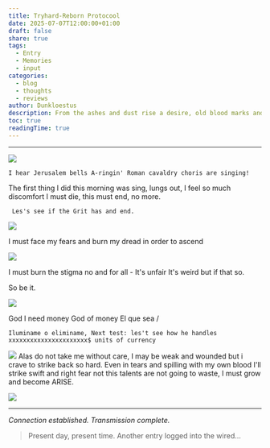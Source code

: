 ```yaml
---
title: Tryhard-Reborn Protocool
date: 2025-07-07T12:00:00+01:00
draft: false
share: true
tags:
  - Entry
  - Memories
  - input
categories:
  - blog
  - thoughts
  - reviews
author: Dunkloestus
description: From the ashes and dust rise a desire, old blood marks and embers still wish to fight
toc: true
readingTime: true
---
```

---


![](/img/image%20(17)%201.webp)


	I hear Jerusalem bells A-ringin' Roman cavaldry choris are singing!


The first thing I did this morning was sing, lungs out, I feel so much discomfort I must die, this must end, no more.






	 Les's see if the Grit has and end.

![](/img/Pasted%20image%2020250708012645.png)

I must face my fears and burn my dread in order to ascend 


![](/img/Pasted%20image%2020250708012749.png)

I must burn the stigma no and for all - 
It's unfair
It's weird 
but if that so.

So be it.


![](/img/Pasted%20image%2020250708013013.png)

God
I need money
God of money
El que sea / 

	Iluminame o eliminame, Next test: les't see how he handles xxxxxxxxxxxxxxxxxxxxxx$ units of currency 


![](/img/Pasted%20image%2020250708013238.png)
Alas do not take me without care, I may be weak and wounded but i crave to strike back so hard.
Even in tears and spilling with my own blood I'll strike swift and right fear not this talents are not going to waste, I must grow and become ARISE.

 ![](/img/Pasted%20image%2020250708013826.png)

---


*Connection established. Transmission complete.*

> Present day, present time. Another entry logged into the wired...
